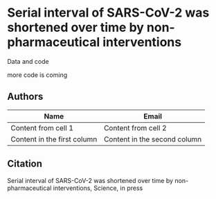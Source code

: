 # Serial interval of SARS-CoV-2 was shortened over time by non-pharmaceutical interventions

Data and code

more code is coming

## Authors

Name | Email
------------ | -------------
Content from cell 1 | Content from cell 2
Content in the first column | Content in the second column

## Citation

Serial interval of SARS-CoV-2 was shortened over time by non-pharmaceutical interventions, Science, in press
